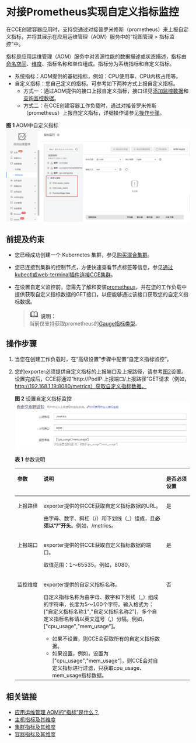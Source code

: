 # 对接Prometheus实现自定义指标监控<a name="cce_01_0201"></a>

在CCE创建容器应用时，支持您通过对接普罗米修斯（prometheus）来上报自定义指标，并将其展示在应用运维管理（AOM）服务中的“视图管理 \> 指标监控”中。

指标是应用运维管理（AOM）服务中对资源性能的数据描述或状态描述，指标由[命名空间](https://support.huaweicloud.com/productdesc-aom/aom_06_0014.html#aom_06_0014__section15138195111105)、[维度](https://support.huaweicloud.com/productdesc-aom/aom_06_0014.html#aom_06_0014__section157916821815)、指标名称和单位组成。指标分为系统指标和自定义指标。

-   系统指标：AOM提供的基础指标，例如：CPU使用率、CPU内核占用等。
-   自定义指标：您自己定义的指标。可参考如下两种方式上报自定义指标。
    -   方式一：通过AOM提供的接口上报自定义指标，接口详见[添加监控数据](https://support.huaweicloud.com/api-aom/aom_04_0013.html)和[查询监控数据](https://support.huaweicloud.com/api-aom/aom_04_0012.html)。
    -   方式二：在CCE创建容器工作负载时，通过对接普罗米修斯（prometheus）上报自定义指标，详细操作请参见[操作步骤](#section2050317783613)。


**图 1**  AOM中自定义指标<a name="fig157555902919"></a>  
![](figures/AOM中自定义指标.png "AOM中自定义指标")

## 前提及约束<a name="section1439216379382"></a>

-   您已经成功创建一个 Kubernetes 集群，参见[购买混合集群](购买混合集群.md)。
-   您已连接到集群的控制节点，方便快速查看节点标签等信息，参见[通过kubectl或web-terminal插件连接CCE集群](通过kubectl或web-terminal插件连接CCE集群.md)。
-   在设置自定义监控前，您需先了解和安装[prometheus](https://prometheus.io/)，并在您的工作负载中提供获取自定义指标数据的GET接口，以便能够通过该接口获取您的自定义指标数据。

    >![](public_sys-resources/icon-note.gif) **说明：**   
    >当前仅支持获取prometheus的[Gauge指标类型](https://prometheus.io/docs/concepts/metric_types/)。  


## 操作步骤<a name="section2050317783613"></a>

1.  当您在创建工作负载时，在“高级设置”步骤中配置“自定义指标监控”。
2.  您的exporter必须提供自定义指标的上报端口及上报路径，请参考[图2](#fig166069267219)设置。设置完成后，CCE将通过“http://PodIP:上报端口/上报路径”GET请求（例如，http://192.168.1.19:8080/metrics）获取自定义指标数据。

    **图 2**  设置自定义指标监控<a name="fig166069267219"></a>  
    ![](figures/设置自定义指标监控.png "设置自定义指标监控")

    **表 1**  参数说明

    <a name="table5772159217"></a>
    <table><thead align="left"><tr id="row107721193110"><th class="cellrowborder" valign="top" width="15%" id="mcps1.2.4.1.1"><p id="p15772197119"><a name="p15772197119"></a><a name="p15772197119"></a>参数</p>
    </th>
    <th class="cellrowborder" valign="top" width="70%" id="mcps1.2.4.1.2"><p id="p197721099117"><a name="p197721099117"></a><a name="p197721099117"></a>说明</p>
    </th>
    <th class="cellrowborder" valign="top" width="15%" id="mcps1.2.4.1.3"><p id="p577213910112"><a name="p577213910112"></a><a name="p577213910112"></a>是否必须设置</p>
    </th>
    </tr>
    </thead>
    <tbody><tr id="row1772191119"><td class="cellrowborder" valign="top" width="15%" headers="mcps1.2.4.1.1 "><p id="p47721291419"><a name="p47721291419"></a><a name="p47721291419"></a>上报路径</p>
    </td>
    <td class="cellrowborder" valign="top" width="70%" headers="mcps1.2.4.1.2 "><p id="p127721192110"><a name="p127721192110"></a><a name="p127721192110"></a>exporter提供的供CCE获取自定义指标数据的URL。</p>
    <p id="p741164816318"><a name="p741164816318"></a><a name="p741164816318"></a>由字母、数字、斜杠（/）和下划线（_）组成，且<strong id="b1819813266435"><a name="b1819813266435"></a><a name="b1819813266435"></a>必须以“/”开头</strong>。例如，/metrics。</p>
    </td>
    <td class="cellrowborder" valign="top" width="15%" headers="mcps1.2.4.1.3 "><p id="p777212913113"><a name="p777212913113"></a><a name="p777212913113"></a>是</p>
    </td>
    </tr>
    <tr id="row6772791719"><td class="cellrowborder" valign="top" width="15%" headers="mcps1.2.4.1.1 "><p id="p137721491712"><a name="p137721491712"></a><a name="p137721491712"></a>上报端口</p>
    </td>
    <td class="cellrowborder" valign="top" width="70%" headers="mcps1.2.4.1.2 "><p id="p9772894116"><a name="p9772894116"></a><a name="p9772894116"></a>exporter提供的供CCE获取自定义指标数据的端口。</p>
    <p id="p6639233484"><a name="p6639233484"></a><a name="p6639233484"></a>取值范围：1～65535。例如，8080。</p>
    </td>
    <td class="cellrowborder" valign="top" width="15%" headers="mcps1.2.4.1.3 "><p id="p107721594119"><a name="p107721594119"></a><a name="p107721594119"></a>是</p>
    </td>
    </tr>
    <tr id="row19772091114"><td class="cellrowborder" valign="top" width="15%" headers="mcps1.2.4.1.1 "><p id="p37721291314"><a name="p37721291314"></a><a name="p37721291314"></a>监控维度</p>
    </td>
    <td class="cellrowborder" valign="top" width="70%" headers="mcps1.2.4.1.2 "><p id="p47721997120"><a name="p47721997120"></a><a name="p47721997120"></a>exporter提供的自定义指标名称。</p>
    <p id="p14481141444610"><a name="p14481141444610"></a><a name="p14481141444610"></a>自定义指标名称为由字母、数字和下划线（_）组成的字符串，长度为5～100个字符。输入格式为：["自定义指标名称1","自定义指标名称2"]，多个自定义指标名称请以英文逗号（,）分隔。例如，["cpu_usage","mem_usage"]。</p>
    <a name="ul187211651191910"></a><a name="ul187211651191910"></a><ul id="ul187211651191910"><li>如果不设置，则CCE会获取所有的自定义指标数据。</li><li>如果设置，例如，设置为["cpu_usage","mem_usage"]，则CCE会对自定义指标进行过滤，只获取cpu_usage、mem_usage指标数据。</li></ul>
    </td>
    <td class="cellrowborder" valign="top" width="15%" headers="mcps1.2.4.1.3 "><p id="p147721191118"><a name="p147721191118"></a><a name="p147721191118"></a>否</p>
    </td>
    </tr>
    </tbody>
    </table>


## 相关链接<a name="section834624942119"></a>

-   [应用运维管理 AOM的“指标”是什么？](https://support.huaweicloud.com/productdesc-aom/aom_06_0014.html)
-   [主机指标及其维度](https://support.huaweicloud.com/productdesc-aom/aom_06_0009.html)
-   [集群指标及其维度](https://support.huaweicloud.com/productdesc-aom/aom_06_0010.html)
-   [容器指标及其维度](https://support.huaweicloud.com/productdesc-aom/aom_06_0018.html)

